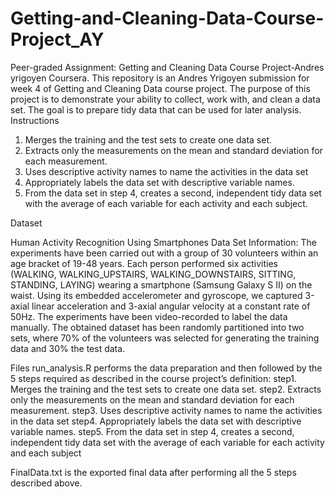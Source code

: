 # Getting-and-Cleaning-Data-Course-Project_AY
Peer-graded Assignment: Getting and Cleaning Data Course Project-Andres yrigoyen
Coursera. 
This repository is an Andres Yrigoyen submission for week 4 of Getting and Cleaning Data course project. 
The purpose of this project is to demonstrate your ability to collect, work with, and clean a data set. 
The goal is to prepare tidy data that can be used for later analysis.
Instructions
1. Merges the training and the test sets to create one data set.
2. Extracts only the measurements on the mean and standard deviation for each measurement.
3. Uses descriptive activity names to name the activities in the data set
4. Appropriately labels the data set with descriptive variable names.
5. From the data set in step 4, creates a second, independent tidy data set with the average of each variable for each activity and each subject.

Dataset

Human Activity Recognition Using Smartphones 
Data Set Information:
The experiments have been carried out with a group of 30 volunteers within an age bracket of 19-48 years. Each person performed six activities (WALKING, WALKING_UPSTAIRS, WALKING_DOWNSTAIRS, SITTING, STANDING, LAYING) wearing a smartphone (Samsung Galaxy S II) on the waist. Using its embedded accelerometer and gyroscope, we captured 3-axial linear acceleration and 3-axial angular velocity at a constant rate of 50Hz. The experiments have been video-recorded to label the data manually. The obtained dataset has been randomly partitioned into two sets, where 70% of the volunteers was selected for generating the training data and 30% the test data.

Files
run_analysis.R 
performs the data preparation and then followed by the 5 steps required as described in the course project’s definition:
step1. Merges the training and the test sets to create one data set.
step2. Extracts only the measurements on the mean and standard deviation for each measurement.
step3. Uses descriptive activity names to name the activities in the data set
step4. Appropriately labels the data set with descriptive variable names.
step5. From the data set in step 4, creates a second, independent tidy data set with the average of each variable for each activity and each subject

FinalData.txt
is the exported final data after performing all the 5 steps described above.
